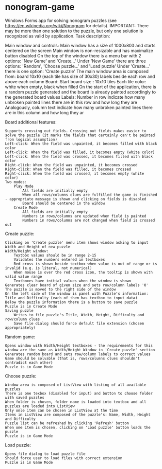 # nonogram-game
Windows Forms app for solving nonogram puzzles (see https://en.wikipedia.org/wiki/Nonogram for details).
IMPORTANT: There may be more than one solution to the puzzle, but only one solution is recognized as valid by application.
Task description:

Main window and controls:
        Main window has a size of 1000x800 and starts centered on the screen
        Main window is non-resizable and has maximalize button disabled
        On the top of the window there is a menu bar with 2 options: 'New Game' and 'Create...'
        Under 'New Game' there are three options: 'Random', 'Choose puzzle...' and 'Load puzzle'
        Under 'Create...' there is one option: 'Create puzzle'
        The main window area is composed from:
            board 10x10 (each tile has size of 30x30)
            labels beside each row and above each column
Board:
        Start board size : 10x10 tiles
        Each tile color: white when empty, black when filled
        On the start of the application, there is a random puzzle generated and the board is already painted accordingly to the generated board values
Labels:
        Number in row indicate how many unbroken painted lines there are in this row and how long they are
        Analogously, column text indicate how many unbroken painted lines there are in this column and how long they ar
   
Board additional features:

    Supports crossing out fields. Crossing out fields makes easier to solve the puzzle (it marks the fields that certainly can't be painted from logical assumption)
    Left-click: When the field was unpainted, it becomes filled with black color
    Left-click: When the field was filled, it becomes empty (white color)
    Left-click: When the field was crossed, it becomes filled with black color
    Right-click: When the field was unpainted, it becomes crossed
    Right-click: When the field was filled, it becomes crossed
    Right-click: When the field was crossed, it becomes empty (white color)
    Two modes:
        Play Mode
            All fields are initially empty
            When all rows/columns clues are fulfilled the game is finished - appropriate message is shown and clicking on fields is disabled
            Board should be centered in the window
        Create Mode
            All fields are initially empty
            Numbers in rows/columns are updated when field is painted
            Numbers in rows/columns are not changed when field is crossed out

Create puzzle:

    Clicking on 'Create puzzle' menu item shows window asking to input Width and Height of new puzzle
    Width/Height window:
        Textbox values should be in range 2-15
        Validates the numbers entered in textboxes
        Red cross is shown beside textbox when value is out of range or is invalid (e.g. is literal, not numerical)
        When mouse is over the red cross icon, the tooltip is shown with valid value range
        Textboxes have initial values when the window is shown
    Generates clear board of given size and sets row/column labels '0'
    The puzzle is moved to the right side of the window
    On the left side of the window is panel with Puzzle's information: Title and Difficulty (each of them has textbox to input data)
    Below the puzzle information there is a button to save puzzle
    Puzzle is in Create Mode
    Saving puzzle
        Writes to file puzzle's Title, Width, Height, Difficulty and row/column clues
        Save file dialog should force default file extension (chosen appropriately)

Random game:

    Opens window with Width/Height textboxes - the requirements for this window are the same as Width/Height Window in 'Create puzzle' section
    Generates random board and sets row/column labels to correct values
    Game should be solvable (that is, rows/columns clues shouldn't contradict each other)
    Puzzle is in Game Mode

Choose puzzle:

    Window area is composed of ListView with listing of all available puzzles
    There is one texbox (disabled for input) and button to choose folder with saved puzzles
    When folder is chosen, folder name is loaded into textbox and all puzzles are loaded into ListView
    Only onle item can be chosen in ListView at the time
    Items in ListView are composed of the puzzle's: Name, Width, Height and Difficulty
    Puzzle list can be refreshed by clicking 'Refresh' button
    When one item is chosen, clicking on 'Load puzzle' button loads the puzzle
    Puzzle is in Game Mode

Load puzzle:

    Opens file dialog to load puzzle file
    Should force user to load files with correct extension
    Puzzle is in Game Mode

